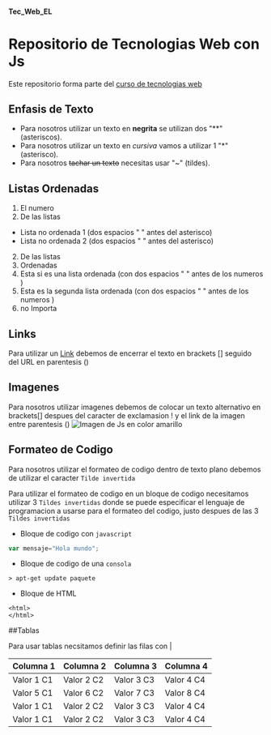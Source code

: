 #### Tec_Web_EL
# Repositorio de Tecnologias Web con Js

Este repositorio forma parte del  [curso de tecnologias web](https://github.com/adrianeguez/Tec_Web_Js_2016_B)

## Enfasis de Texto

* Para nosotros utilizar un texto en **negrita** se utilizan dos "**" (asteriscos).
* Para nosotros utilizar un texto en *cursiva* vamos a utilizar 1 "*" (asterisco).
* Para nosotros ~~tachar un texto~~ necesitas usar "~" (tildes).

## Listas Ordenadas

1. El numero
2. De las listas
  * Lista no ordenada 1 (dos espacios " " antes del asterisco)
  * Lista no ordenada 2 (dos espacios " " antes del asterisco)

2. De las listas
1. Ordenadas
  1. Esta si es una lista ordenada (con dos espacios " " antes de los numeros )
  1. Esta es la segunda lista ordenada (con dos espacios " " antes de los numeros )
4. no Importa

## Links

Para utilizar un [Link](https://github.com/adrianeguez/Tec_Web_Js_2016_B) debemos de encerrar el texto en brackets [] seguido del URL en parentesis ()

## Imagenes

Para nosotros utilizar imagenes debemos de colocar un texto alternativo en brackets[] despues del caracter de exclamasion ! y el link de la imagen entre parentesis ()
![Imagen de Js en color amarillo](http://nodeframework.com/assets/img/js.png "Javascript")
## Formateo de Codigo

Para nosotros utilizar el formateo de codigo dentro de texto plano debemos de utilizar el caracter `Tilde invertida`

Para utilizar el formateo de codigo en un bloque de codigo necesitamos utilizar 3 `Tildes invertidas` donde se puede especificar el lenguaje de programacion a usarse para el formateo del codigo, justo despues de las 3 `Tildes invertidas`

* Bloque de codigo con `javascript`

```javascript
var mensaje="Hola mundo";
```

* Bloque de codigo de una `consola`

```
> apt-get update paquete
```

* Bloque de HTML

```
<html>
</html>
```

##Tablas

Para usar tablas necsitamos definir las filas con |

|Columna 1|Columna 2|Columna 3|Columna 4|
|-|-|-|-|
|Valor 1 C1|Valor 2 C2|Valor 3 C3|Valor 4 C4|
|Valor 5 C1|Valor 6 C2|Valor 7 C3|Valor 8 C4|
|Valor 1 C1|Valor 2 C2|Valor 3 C3|Valor 4 C4|
|Valor 1 C1|Valor 2 C2|Valor 3 C3|Valor 4 C4|
